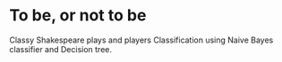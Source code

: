 # To be, or not to be
Classy Shakespeare plays and players
Classification using Naive Bayes classifier and Decision tree.
